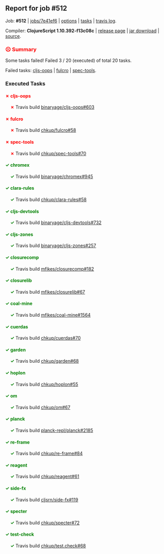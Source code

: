 ## Report for job #512

Job: **#512** | [jobs/7e41ef6](https://github.com/cljs-oss/canary/commit/7e41ef6405ddad983a69f3d79af6a855046478f5) | [options](options.edn) | [tasks](tasks.edn) | [travis log](https://travis-ci.org/cljs-oss/canary/builds/412962079).

Compiler: **ClojureScript 1.10.392-f13c08c** | [release page](https://github.com/cljs-oss/canary/releases/tag/r1.10.392-f13c08c) | [jar download](https://github.com/cljs-oss/canary/releases/download/r1.10.392-f13c08c/clojurescript-1.10.392-f13c08c.jar) | [source](https://github.com/clojure/clojurescript/commit/f13c08c90f27aa2a71694859f288e9b5f2407c73).

### <b style='color:red'>☹ Summary</b>

Some tasks failed! Failed 3 / 20 (executed) of total 20 tasks.

Failed tasks: [cljs-oops](#-cljs-oops) | [fulcro](#-fulcro) | [spec-tools](#-spec-tools).

### Executed Tasks

#### <b style='color:red'>&#x2717; cljs-oops</b>
&nbsp;&nbsp;&nbsp;&nbsp;<b style='color:red'>&#x2717;</b> Travis build [binaryage/cljs-oops#603](https://travis-ci.org/binaryage/cljs-oops/builds/412962967)<br>

#### <b style='color:red'>&#x2717; fulcro</b>
&nbsp;&nbsp;&nbsp;&nbsp;<b style='color:red'>&#x2717;</b> Travis build [chkup/fulcro#58](https://travis-ci.org/chkup/fulcro/builds/412963009)<br>

#### <b style='color:red'>&#x2717; spec-tools</b>
&nbsp;&nbsp;&nbsp;&nbsp;<b style='color:red'>&#x2717;</b> Travis build [chkup/spec-tools#70](https://travis-ci.org/chkup/spec-tools/builds/412963077)<br>

#### <b style='color:green'>&#x2713; chromex</b>
&nbsp;&nbsp;&nbsp;&nbsp;<b style='color:green'>&#x2713;</b> Travis build [binaryage/chromex#945](https://travis-ci.org/binaryage/chromex/builds/412962961)<br>

#### <b style='color:green'>&#x2713; clara-rules</b>
&nbsp;&nbsp;&nbsp;&nbsp;<b style='color:green'>&#x2713;</b> Travis build [chkup/clara-rules#58](https://travis-ci.org/chkup/clara-rules/builds/412962963)<br>

#### <b style='color:green'>&#x2713; cljs-devtools</b>
&nbsp;&nbsp;&nbsp;&nbsp;<b style='color:green'>&#x2713;</b> Travis build [binaryage/cljs-devtools#732](https://travis-ci.org/binaryage/cljs-devtools/builds/412962965)<br>

#### <b style='color:green'>&#x2713; cljs-zones</b>
&nbsp;&nbsp;&nbsp;&nbsp;<b style='color:green'>&#x2713;</b> Travis build [binaryage/cljs-zones#257](https://travis-ci.org/binaryage/cljs-zones/builds/412962974)<br>

#### <b style='color:green'>&#x2713; closurecomp</b>
&nbsp;&nbsp;&nbsp;&nbsp;<b style='color:green'>&#x2713;</b> Travis build [mfikes/closurecomp#182](https://travis-ci.org/mfikes/closurecomp/builds/412962995)<br>

#### <b style='color:green'>&#x2713; closurelib</b>
&nbsp;&nbsp;&nbsp;&nbsp;<b style='color:green'>&#x2713;</b> Travis build [mfikes/closurelib#67](https://travis-ci.org/mfikes/closurelib/builds/412962997)<br>

#### <b style='color:green'>&#x2713; coal-mine</b>
&nbsp;&nbsp;&nbsp;&nbsp;<b style='color:green'>&#x2713;</b> Travis build [mfikes/coal-mine#1564](https://travis-ci.org/mfikes/coal-mine/builds/412962999)<br>

#### <b style='color:green'>&#x2713; cuerdas</b>
&nbsp;&nbsp;&nbsp;&nbsp;<b style='color:green'>&#x2713;</b> Travis build [chkup/cuerdas#70](https://travis-ci.org/chkup/cuerdas/builds/412963005)<br>

#### <b style='color:green'>&#x2713; garden</b>
&nbsp;&nbsp;&nbsp;&nbsp;<b style='color:green'>&#x2713;</b> Travis build [chkup/garden#68](https://travis-ci.org/chkup/garden/builds/412963011)<br>

#### <b style='color:green'>&#x2713; hoplon</b>
&nbsp;&nbsp;&nbsp;&nbsp;<b style='color:green'>&#x2713;</b> Travis build [chkup/hoplon#55](https://travis-ci.org/chkup/hoplon/builds/412963016)<br>

#### <b style='color:green'>&#x2713; om</b>
&nbsp;&nbsp;&nbsp;&nbsp;<b style='color:green'>&#x2713;</b> Travis build [chkup/om#67](https://travis-ci.org/chkup/om/builds/412963024)<br>

#### <b style='color:green'>&#x2713; planck</b>
&nbsp;&nbsp;&nbsp;&nbsp;<b style='color:green'>&#x2713;</b> Travis build [planck-repl/planck#2185](https://travis-ci.org/planck-repl/planck/builds/412963071)<br>

#### <b style='color:green'>&#x2713; re-frame</b>
&nbsp;&nbsp;&nbsp;&nbsp;<b style='color:green'>&#x2713;</b> Travis build [chkup/re-frame#84](https://travis-ci.org/chkup/re-frame/builds/412963035)<br>

#### <b style='color:green'>&#x2713; reagent</b>
&nbsp;&nbsp;&nbsp;&nbsp;<b style='color:green'>&#x2713;</b> Travis build [chkup/reagent#61](https://travis-ci.org/chkup/reagent/builds/412963037)<br>

#### <b style='color:green'>&#x2713; side-fx</b>
&nbsp;&nbsp;&nbsp;&nbsp;<b style='color:green'>&#x2713;</b> Travis build [cljsrn/side-fx#119](https://travis-ci.org/cljsrn/side-fx/builds/412963045)<br>

#### <b style='color:green'>&#x2713; specter</b>
&nbsp;&nbsp;&nbsp;&nbsp;<b style='color:green'>&#x2713;</b> Travis build [chkup/specter#72](https://travis-ci.org/chkup/specter/builds/412963055)<br>

#### <b style='color:green'>&#x2713; test-check</b>
&nbsp;&nbsp;&nbsp;&nbsp;<b style='color:green'>&#x2713;</b> Travis build [chkup/test.check#68](https://travis-ci.org/chkup/test.check/builds/412963041)<br>